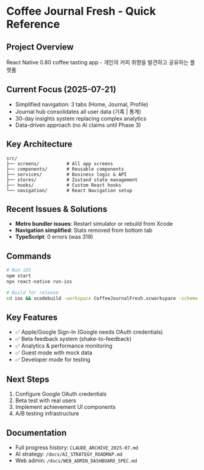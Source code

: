 # Coffee Journal Fresh - Quick Reference

## Project Overview
React Native 0.80 coffee tasting app - 개인의 커피 취향을 발견하고 공유하는 플랫폼

## Current Focus (2025-07-21)
- Simplified navigation: 3 tabs (Home, Journal, Profile)
- Journal hub consolidates all user data (기록 | 통계)
- 30-day insights system replacing complex analytics
- Data-driven approach (no AI claims until Phase 3)

## Key Architecture
```
src/
├── screens/          # All app screens
├── components/       # Reusable components
├── services/         # Business logic & API
├── stores/           # Zustand state management
├── hooks/            # Custom React hooks
└── navigation/       # React Navigation setup
```

## Recent Issues & Solutions
- **Metro bundler issues**: Restart simulator or rebuild from Xcode
- **Navigation simplified**: Stats removed from bottom tab
- **TypeScript**: 0 errors (was 319)

## Commands
```bash
# Run iOS
npm start
npx react-native run-ios

# Build for release
cd ios && xcodebuild -workspace CoffeeJournalFresh.xcworkspace -scheme CoffeeJournalFresh -configuration Release
```

## Key Features
- ✅ Apple/Google Sign-In (Google needs OAuth credentials)
- ✅ Beta feedback system (shake-to-feedback)
- ✅ Analytics & performance monitoring
- ✅ Guest mode with mock data
- ✅ Developer mode for testing

## Next Steps
1. Configure Google OAuth credentials
2. Beta test with real users
3. Implement achievement UI components
4. A/B testing infrastructure

## Documentation
- Full progress history: `CLAUDE_ARCHIVE_2025-07.md`
- AI strategy: `/docs/AI_STRATEGY_ROADMAP.md`
- Web admin: `/docs/WEB_ADMIN_DASHBOARD_SPEC.md`